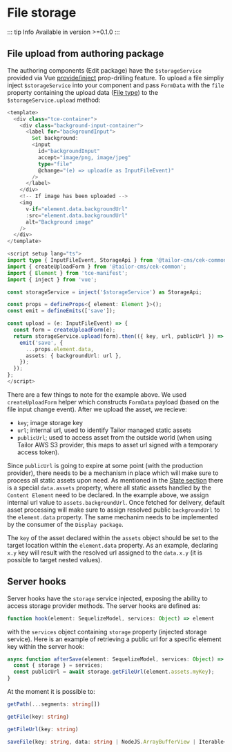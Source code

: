 # File storage

::: tip Info
Available in version >=0.1.0
:::

## File upload from authoring package

The authoring components (Edit package) have the `$storageService` provided via
Vue [provide/inject](https://v2.vuejs.org/v2/api/#provide-inject) prop-drilling
feature. To upload a file simpliy inject `$storageService` into your component
and pass `FormData` with the `file` property containing the upload data
([File type](https://developer.mozilla.org/en-US/docs/Web/API/File]))
to the `$storageService.upload` method:

```ts
<template>
  <div class="tce-container">
    <div class="background-input-container">
      <label for="backgroundInput">
        Set background:
        <input
          id="backgroundInput"
          accept="image/png, image/jpeg"
          type="file"
          @change="(e) => upload(e as InputFileEvent)"
        />
      </label>
    </div>
    <!-- If image has been uploaded -->
    <img
      v-if="element.data.backgroundUrl"
      :src="element.data.backgroundUrl"
      alt="Background image"
    />
  </div>
</template>

<script setup lang="ts">
import type { InputFileEvent, StorageApi } from '@tailor-cms/cek-common';
import { createUploadForm } from '@tailor-cms/cek-common';
import { Element } from 'tce-manifest';
import { inject } from 'vue';

const storageService = inject('$storageService') as StorageApi;

const props = defineProps<{ element: Element }>();
const emit = defineEmits(['save']);

const upload = (e: InputFileEvent) => {
  const form = createUploadForm(e);
  return storageService.upload(form).then(({ key, url, publicUrl }) => {
    emit('save', {
      ...props.element.data,
      assets: { backgroundUrl: url },
    });
  });
};
</script>
```

There are a few things to note for the example above. We used `createUploadForm`
helper which constructs `FormData` payload (based on the file input change
event). After we upload the asset, we recieve:

- `key`; image storage key
- `url`; internal url, used to identify Tailor managed static assets
- `publicUrl`; used to access asset from the outside world (when using Tailor
  AWS S3 provider, this maps to asset url signed with a temporary access token).

Since `publicUrl` is going to expire at some point (with the production provider),
there needs to be a mechanism in place which will make sure to process all
static assets upon need. As mentioned in the
[State section](http://localhost:5173/xt/state.html#data-assets-property)
there is a special `data.assets` property, where all static assets handled
by the `Content Element` need to be declared. In the example above, we assign
internal url value to `assets.backgroundUrl`. Once fetched for delivery,
default asset processing will make sure to assign resolved public
`backgroundUrl` to the `element.data` property. The same mechanim needs to be
implemented by the consumer of the `Display package`.

The `key` of the asset declared within the `assets` object should be set to the
target location within the `element.data` property. As an example,
declaring `x.y` key will result with the resolved url assigned to the
`data.x.y` (it is possible to target nested values).

## Server hooks

Server hooks have the `storage` service injected, exposing the ability to access
storage provider methods. The server hooks are defined as:

```ts
function hook(element: SequelizeModel, services: Object) => element
```

with the `services` object containing `storage` property (injected
storage service). Here is an example of retrieving a public url for a specific
element key within the server hook:

```ts
async function afterSave(element: SequelizeModel, services: Object) => {
  const { storage } = services;
  const publicUrl = await storage.getFileUrl(element.assets.myKey);
}
```

At the moment it is possible to:

```ts
getPath(...segments: string[])
```

```ts
getFile(key: string)
```

```ts
getFileUrl(key: string)
```

```ts
saveFile(key: string, data: string | NodeJS.ArrayBufferView | Iterable<string |    NodeJS.ArrayBufferView> | AsyncIterable<string | NodeJS.ArrayBufferView> | internal.Stream)
```
